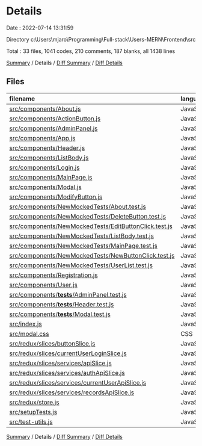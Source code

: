 # Details

Date : 2022-07-14 13:31:59

Directory c:\\Users\\mjaro\\Programming\\Full-stack\\Users-MERN\\Frontend\\src

Total : 33 files,  1041 codes, 210 comments, 187 blanks, all 1438 lines

[Summary](results.md) / Details / [Diff Summary](diff.md) / [Diff Details](diff-details.md)

## Files
| filename | language | code | comment | blank | total |
| :--- | :--- | ---: | ---: | ---: | ---: |
| [src/components/About.js](/src/components/About.js) | JavaScript | 15 | 0 | 3 | 18 |
| [src/components/ActionButton.js](/src/components/ActionButton.js) | JavaScript | 52 | 0 | 12 | 64 |
| [src/components/AdminPanel.js](/src/components/AdminPanel.js) | JavaScript | 17 | 0 | 3 | 20 |
| [src/components/App.js](/src/components/App.js) | JavaScript | 23 | 0 | 6 | 29 |
| [src/components/Header.js](/src/components/Header.js) | JavaScript | 19 | 0 | 4 | 23 |
| [src/components/ListBody.js](/src/components/ListBody.js) | JavaScript | 66 | 0 | 13 | 79 |
| [src/components/Login.js](/src/components/Login.js) | JavaScript | 101 | 5 | 7 | 113 |
| [src/components/MainPage.js](/src/components/MainPage.js) | JavaScript | 21 | 1 | 7 | 29 |
| [src/components/Modal.js](/src/components/Modal.js) | JavaScript | 114 | 0 | 11 | 125 |
| [src/components/ModifyButton.js](/src/components/ModifyButton.js) | JavaScript | 35 | 0 | 9 | 44 |
| [src/components/NewMockedTests/About.test.js](/src/components/NewMockedTests/About.test.js) | JavaScript | 7 | 1 | 2 | 10 |
| [src/components/NewMockedTests/DeleteButton.test.js](/src/components/NewMockedTests/DeleteButton.test.js) | JavaScript | 10 | 3 | 1 | 14 |
| [src/components/NewMockedTests/EditButtonClick.test.js](/src/components/NewMockedTests/EditButtonClick.test.js) | JavaScript | 12 | 4 | 3 | 19 |
| [src/components/NewMockedTests/ListBody.test.js](/src/components/NewMockedTests/ListBody.test.js) | JavaScript | 9 | 5 | 4 | 18 |
| [src/components/NewMockedTests/MainPage.test.js](/src/components/NewMockedTests/MainPage.test.js) | JavaScript | 7 | 0 | 1 | 8 |
| [src/components/NewMockedTests/NewButtonClick.test.js](/src/components/NewMockedTests/NewButtonClick.test.js) | JavaScript | 12 | 17 | 6 | 35 |
| [src/components/NewMockedTests/UserList.test.js](/src/components/NewMockedTests/UserList.test.js) | JavaScript | 15 | 64 | 5 | 84 |
| [src/components/Registration.js](/src/components/Registration.js) | JavaScript | 124 | 9 | 9 | 142 |
| [src/components/User.js](/src/components/User.js) | JavaScript | 24 | 0 | 7 | 31 |
| [src/components/__tests__/AdminPanel.test.js](/src/components/__tests__/AdminPanel.test.js) | JavaScript | 13 | 0 | 4 | 17 |
| [src/components/__tests__/Header.test.js](/src/components/__tests__/Header.test.js) | JavaScript | 15 | 22 | 6 | 43 |
| [src/components/__tests__/Modal.test.js](/src/components/__tests__/Modal.test.js) | JavaScript | 14 | 33 | 10 | 57 |
| [src/index.js](/src/index.js) | JavaScript | 16 | 0 | 3 | 19 |
| [src/modal.css](/src/modal.css) | CSS | 20 | 0 | 4 | 24 |
| [src/redux/slices/buttonSlice.js](/src/redux/slices/buttonSlice.js) | JavaScript | 24 | 0 | 4 | 28 |
| [src/redux/slices/currentUserLoginSlice.js](/src/redux/slices/currentUserLoginSlice.js) | JavaScript | 20 | 0 | 10 | 30 |
| [src/redux/slices/services/apiSlice.js](/src/redux/slices/services/apiSlice.js) | JavaScript | 62 | 0 | 2 | 64 |
| [src/redux/slices/services/authApiSlice.js](/src/redux/slices/services/authApiSlice.js) | JavaScript | 40 | 2 | 4 | 46 |
| [src/redux/slices/services/currentUserApiSlice.js](/src/redux/slices/services/currentUserApiSlice.js) | JavaScript | 29 | 0 | 4 | 33 |
| [src/redux/slices/services/recordsApiSlice.js](/src/redux/slices/services/recordsApiSlice.js) | JavaScript | 51 | 24 | 3 | 78 |
| [src/redux/store.js](/src/redux/store.js) | JavaScript | 21 | 0 | 3 | 24 |
| [src/setupTests.js](/src/setupTests.js) | JavaScript | 5 | 3 | 3 | 11 |
| [src/test-utils.js](/src/test-utils.js) | JavaScript | 28 | 17 | 14 | 59 |

[Summary](results.md) / Details / [Diff Summary](diff.md) / [Diff Details](diff-details.md)